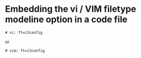 # Embedding the vi / VIM filetype modeline option in a code file

```i3config
# vi: ft=i3config
```

or

```i3config
# vim: ft=i3config
```

<!-- vim: set ft=markdown -->
